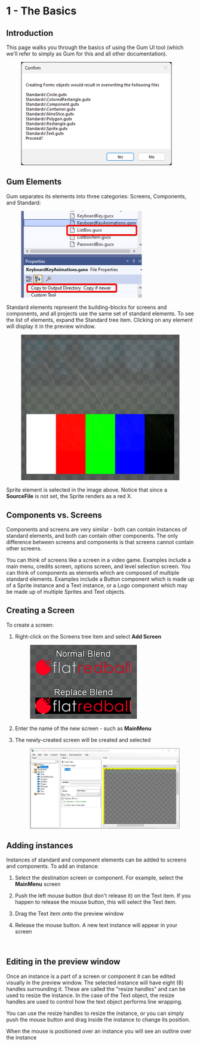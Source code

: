 # 1 - The Basics

## Introduction

This page walks you through the basics of using the Gum UI tool (which we'll refer to simply as Gum for this and all other documentation).

<figure><img src="../.gitbook/assets/image (10).png" alt=""><figcaption></figcaption></figure>

## Gum Elements

Gum separates its elements into three categories: Screens, Components, and Standard:&#x20;

<figure><img src="../.gitbook/assets/image (15).png" alt=""><figcaption></figcaption></figure>

Standard elements represent the building-blocks for screens and components, and all projects use the same set of standard elements. To see the list of elements, expand the Standard tree item. Clicking on any element will display it in the preview window.

<figure><img src="../.gitbook/assets/image (5).png" alt=""><figcaption></figcaption></figure>

Sprite element is selected in the image above. Notice that since a **SourceFile** is not set, the Sprite renders as a red X.

## Components vs. Screens

Components and screens are very similar - both can contain instances of standard elements, and both can contain other components. The only difference between screens and components is that screens cannot contain other screens.

You can think of screens like a screen in a video game. Examples include a main menu, credits screen, options screen, and level selection screen. You can think of components as elements which are composed of multiple standard elements. Examples include a Button component which is made up of a Sprite instance and a Text instance, or a Logo component which may be made up of multiple Sprites and Text objects.

## Creating a Screen

To create a screen:

1.  Right-click on the Screens tree item and select **Add Screen**

    <figure><img src="../.gitbook/assets/image (9).png" alt=""><figcaption></figcaption></figure>
2. Enter the name of the new screen - such as **MainMenu**
3.  The newly-created screen will be created and selected

    <figure><img src="../.gitbook/assets/image (3) (1) (1).png" alt=""><figcaption></figcaption></figure>

## Adding instances

Instances of standard and component elements can be added to screens and components. To add an instance:

1. Select the destination screen or component. For example, select the **MainMenu** screen
2. Push the left mouse button (but don't release it) on the Text item. If you happen to release the mouse button, this will select the Text item.
3. Drag the Text item onto the preview window
4.  Release the mouse button. A new text instance will appear in your screen

    <figure><img src="../.gitbook/assets/02_20 51 44.gif" alt=""><figcaption></figcaption></figure>

## Editing in the preview window

Once an instance is a part of a screen or component it can be edited visually in the preview window. The selected instance will have eight (8) handles surrounding it. These are called the "resize handles" and can be used to resize the instance. In the case of the Text object, the resize handles are used to control how the text object performs line wrapping.

You can use the resize handles to resize the instance, or you can simply push the mouse button and drag inside the instance to change its position.

When the mouse is positioned over an instance you will see an outline over the instance

<figure><img src="../.gitbook/assets/02_20 53 00.gif" alt=""><figcaption></figcaption></figure>

